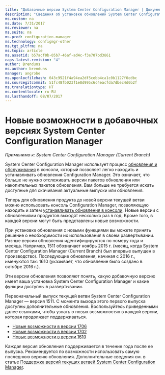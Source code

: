```yaml
---
title: "Добавочные версии System Center Configuration Manager | Документация Майкрософт"
description: "Сведения об установке обновлений System Center Configuration Manager и управлении ими."
ms.custom: na
ms.date: 7/31/2017
ms.reviewer: na
ms.suite: na
ms.prod: configuration-manager
ms.technology: configmgr-other
ms.tgt_pltfrm: na
ms.topic: article
ms.assetid: b57acf0b-05b7-46af-ad4c-f3e707bd3861
caps.latest.revision: "4"
author: Brenduns
ms.author: brenduns
manager: angrobe
ms.openlocfilehash: 043c9521f4a94ea2df5cebb4ca1c0b1127f0edbc
ms.sourcegitcommit: 51fc48fb023f1e8d995c6c4eacfda7dbec4d0b2f
ms.translationtype: HT
ms.contentlocale: ru-RU
ms.lasthandoff: 08/07/2017
---
```

# <a name="whats-new-in-system-center-configuration-manager-incremental-versions"></a>Новые возможности в добавочных версиях System Center Configuration Manager

*Применимо к: System Center Configuration Manager (Current Branch)*




 System Center Configuration Manager использует процесс [обновления и обслуживания](/sccm/core/servers/manage/updates) в консоли, который позволяет легко находить и устанавливать обновления Configuration Manager. Это означает, что больше не нужно отслеживать версии пакетов обновления или накопительных пакетов обновления. Вам больше не требуется искать доступные для скачивания актуальные выпуски или обновления.

 Теперь для обновления продукта до новой версии текущей ветви можно использовать консоль Configuration Manager, позволяющую находить и затем [устанавливать обновления в консоли](../../../core/servers/manage/install-in-console-updates.md). Новые версии с обновлениями продуктов выходят несколько раз в год. Кроме того, в каждой версии могут быть представлены новые возможности.  

 При установке обновления с новыми функциями вы можете принять решение о необходимости их использования в своем развертывании. Разные версии обновления идентифицируются по номеру года и месяца. Например, 1511 обозначает ноябрь 2015 г. (месяц, когда System Center Configuration Manager (Current Branch) был впервые выпущен в производство). Последующие обновления, начиная с 2016 г., именуются так: 1610 (указывает, что обновление было создано в октябре 2016 г.).

 Эти версии обновления позволяют понять, какую добавочную версию имеет ваша установка System Center Configuration Manager и какие функции доступны в развертывании.

 Первоначальный выпуск текущей ветви System Center Configuration Manager — версия 1511. С момента выхода этого первого выпуска доступны дополнительные обновления. Воспользуйтесь приведенными далее ссылками, чтобы узнать о новых возможностях в каждой версии, которая продолжает поддерживаться.
  - [Новые возможности в версии 1706](../../../core/plan-design/changes/whats-new-in-version-1706.md)  
  - [Новые возможности в версии 1702](../../../core/plan-design/changes/whats-new-in-version-1702.md)
  - [Новые возможности в версии 1610](../../../core/plan-design/changes/whats-new-in-version-1610.md)


 Каждая версия обновления поддерживается в течение года после ее выпуска. Рекомендуется по возможности использовать самую последнюю версию обновления. Дополнительные сведения см. в статье [Поддержка версий текущих ветвей System Center Configuration Manager](../../../core/servers/manage/current-branch-versions-supported.md).  
